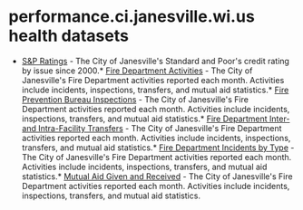 # performance.ci.janesville.wi.us health datasets
* [S&P Ratings](https://performance.ci.janesville.wi.us/d/r5es-5i8u) - The City of Janesville's Standard and Poor's credit rating by issue since 2000.* [Fire Department Activities](https://performance.ci.janesville.wi.us/d/sr2e-4b9q) - The City of Janesville's Fire Department activities reported each month. Activities include incidents, inspections, transfers, and mutual aid statistics.* [Fire Prevention Bureau Inspections](https://performance.ci.janesville.wi.us/d/s4vd-riez) - The City of Janesville's Fire Department activities reported each month. Activities include incidents, inspections, transfers, and mutual aid statistics.* [Fire Department Inter- and Intra-Facility Transfers](https://performance.ci.janesville.wi.us/d/cxnt-cvbe) - The City of Janesville's Fire Department activities reported each month. Activities include incidents, inspections, transfers, and mutual aid statistics.* [Fire Department Incidents by Type](https://performance.ci.janesville.wi.us/d/49te-u3eh) - The City of Janesville's Fire Department activities reported each month. Activities include incidents, inspections, transfers, and mutual aid statistics.* [Mutual Aid Given and Received](https://performance.ci.janesville.wi.us/d/2w2c-2dvn) - The City of Janesville's Fire Department activities reported each month. Activities include incidents, inspections, transfers, and mutual aid statistics.